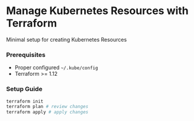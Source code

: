 # Manage Kubernetes Resources with Terraform

Minimal setup for creating Kubernetes Resources

### Prerequisites

- Proper configured `~/.kube/config`
- Terraform >= 1.12

### Setup Guide

```bash
terraform init
terraform plan # review changes
terraform apply # apply changes
```
